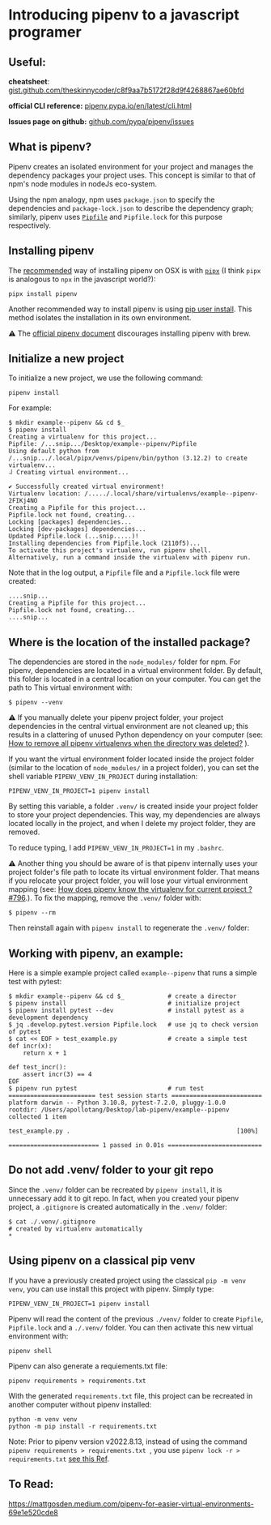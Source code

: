 # Introducing pipenv to a javascript programer


## Useful:

**cheatsheet**: [gist.github.com/theskinnycoder/c8f9aa7b5172f28d9f4268867ae60bfd](https://gist.github.com/theskinnycoder/c8f9aa7b5172f28d9f4268867ae60bfd)

**official CLI reference:**  [pipenv.pypa.io/en/latest/cli.html](https://pipenv.pypa.io/en/latest/cli.html#pipenv) 

**Issues page on github:** [github.com/pypa/pipenv/issues](https://github.com/pypa/pipenv/issues)


## What is pipenv?

Pipenv creates an isolated environment for your project and manages the dependency packages your project uses. This concept is similar to that of npm's node modules in nodeJs eco-system. 

Using the npm analogy, npm uses `package.json` to specify the dependencies and `package-lock.json` to describe the dependency graph; similarly, pipenv uses [`Pipfile`](https://github.com/pypa/pipfile) and `Pipfile.lock` for this purpose respectively.

 
## Installing pipenv

The [recommended](https://pipenv.pypa.io/en/latest/install/#isolated-installation-of-pipenv-with-pipx) way of installing pipenv on OSX is with [`pipx`](https://github.com/pypa/pipx) (I think `pipx` is analogous to `npx` in the javascript world?):

```
pipx install pipenv 
```

Another recommended way to install pipenv is using [pip user install](https://pip.pypa.io/en/stable/user_guide/#user-installs).  This method isolates the installation in its own environment. 

:warning: The [official pipenv document](https://pipenv.pypa.io/en/latest/#install-pipenv-today) discourages installing pipenv with brew. 


## Initialize a new project

To initialize a new project, we use the following command:

```
pipenv install
``` 

For example:

```
$ mkdir example--pipenv && cd $_  
$ pipenv install
Creating a virtualenv for this project...
Pipfile: /...snip.../Desktop/example--pipenv/Pipfile
Using default python from /...snip.../.local/pipx/venvs/pipenv/bin/python (3.12.2) to create virtualenv...
⠼ Creating virtual environment...

✔ Successfully created virtual environment!
Virtualenv location: /...../.local/share/virtualenvs/example--pipenv-2FIKj4NO
Creating a Pipfile for this project...
Pipfile.lock not found, creating...
Locking [packages] dependencies...
Locking [dev-packages] dependencies...
Updated Pipfile.lock (...snip.....)!
Installing dependencies from Pipfile.lock (2110f5)...
To activate this project's virtualenv, run pipenv shell.
Alternatively, run a command inside the virtualenv with pipenv run.
```

Note that in the log output, a `Pipfile` file and a `Pipfile.lock` file were created:

```
....snip...
Creating a Pipfile for this project...
Pipfile.lock not found, creating...
....snip...

```


## Where is the location of the installed package?

The dependencies are stored in the `node_modules/` folder for npm.  For pipenv, dependencies are  located in a virtual environment folder.  By default, this folder is located in a central location on your computer.  You can get the path to This virtual environment with: 

```
$ pipenv --venv
```

:warning: If you manually delete your pipenv project folder, your project dependencies in the central virtual environment are not cleaned up; this results in a clattering of unused Python dependency on your computer (see: 
[How to remove all pipenv virtualenvs when the directory was deleted?](https://stackoverflow.com/questions/65126606/how-to-remove-all-pipenv-virtualenvs-when-the-directory-was-deleted)
). 

If you want the virtual environment folder located inside the project folder (similar to the location of `node_modules/` in a project folder), you can set the shell variable `PIPENV_VENV_IN_PROJECT` during installation:

```
PIPENV_VENV_IN_PROJECT=1 pipenv install
```
By setting this variable, a folder `.venv/` is created inside your project folder to store your project dependencies. This way, my dependencies are always located locally in the project, and when I delete my project folder, they are removed. 

To reduce typing, I add `PIPENV_VENV_IN_PROJECT=1` in my `.bashrc`.  

:warning: Another thing you should be aware of is that pipenv internally uses your project folder's file path to locate its virtual environment folder. That means if you relocate your project folder, you will lose your virtual environment mapping (see: [How does pipenv know the virtualenv for current project ? #796](https://github.com/pypa/pipenv/issues/796).). To fix the mapping, remove the `.venv/` folder with:  

```
$ pipenv --rm
```

Then reinstall again with `pipenv install` to regenerate the `.venv/` folder:

## Working with pipenv, an example:


Here is a simple example project called `example--pipenv` that runs a simple test with pytest:

```
$ mkdir example--pipenv && cd $_            # create a director
$ pipenv install                            # initialize project
$ pipenv install pytest --dev               # install pytest as a development dependency 
$ jq .develop.pytest.version Pipfile.lock   # use jq to check version of pytest
$ cat << EOF > test_example.py              # create a simple test
def incr(x):
    return x + 1

def test_incr():
    assert incr(3) == 4
EOF
$ pipenv run pytest                         # run test
======================== test session starts =========================
platform darwin -- Python 3.10.8, pytest-7.2.0, pluggy-1.0.0
rootdir: /Users/apollotang/Desktop/lab-pipenv/example--pipenv
collected 1 item

test_example.py .                                              [100%]

========================= 1 passed in 0.01s ==========================    
```

## Do not add  .venv/ folder to your git repo

Since the `.venv/` folder can be recreated by `pipenv install`, it is unnecessary add it to git repo. In fact, when you created your pipenv project, a `.gitignore` is created automatically in the `.venv/` folder: 

```
$ cat ./.venv/.gitignore
# created by virtualenv automatically
*
```


## Using pipenv on a classical pip venv

If you have a previously created project using the classical `pip -m venv venv`,  you can use install this project with pipenv. Simply type: 

```
PIPENV_VENV_IN_PROJECT=1 pipenv install
```

Pipenv will read the content of the previous `./venv/` folder to create `Pipfile`, `Pipfile.lock` and a `./.venv/` folder. You can then activate this new virtual environment with:

```
pipenv shell
```

Pipenv can also generate a requiements.txt file: 

```
pipenv requirements > requirements.txt  
```

With the generated `requirements.txt` file, this project can be recreated in another computer without pipenv installed: 

```
python -m venv venv
python -m pip install -r requirements.txt
```

Note: Prior to pipenv version v2022.8.13, instead of using the command `pipenv requirements > requirements.txt `, you use `pipenv lock -r > requirements.txt` [see this Ref](https://stackoverflow.com/a/73352657).


## To Read:

https://mattgosden.medium.com/pipenv-for-easier-virtual-environments-69e1e520cde8








